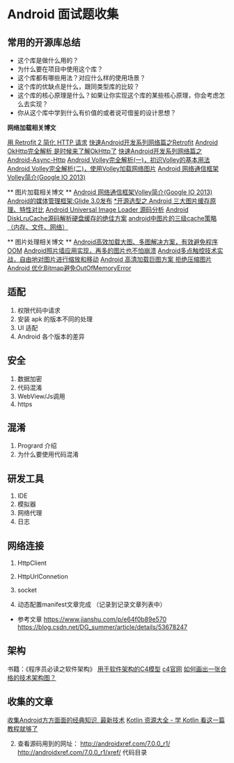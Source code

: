 # Android 面试题收集

## 常用的开源库总结
* 这个库是做什么用的？
* 为什么要在项目中使用这个库？
* 这个库都有哪些用法？对应什么样的使用场景？
* 这个库的优缺点是什么，跟同类型库的比较？
* 这个库的核心原理是什么？如果让你实现这个库的某些核心原理，你会考虑怎么去实现？
* 你从这个库中学到什么有价值的或者说可借鉴的设计思想？

**网络加载相关博文**

[用 Retrofit 2 简化 HTTP 请求](https://realm.io/cn/news/droidcon-jake-wharton-simple-http-retrofit-2/)
[快速Android开发系列网络篇之Retrofit](http://www.cnblogs.com/angeldevil/p/3757335.html)
[Android OkHttp完全解析 是时候来了解OkHttp了](http://blog.csdn.net/lmj623565791/article/details/47911083)
[快速Android开发系列网络篇之Android-Async-Http](http://www.cnblogs.com/angeldevil/p/3729808.html)
[Android Volley完全解析(一)，初识Volley的基本用法](http://blog.csdn.net/guolin_blog/article/details/17482095)
[Android Volley完全解析(二)，使用Volley加载网络图片](http://blog.csdn.net/guolin_blog/article/details/17482165)
[Android 网络通信框架Volley简介(Google IO 2013)](http://blog.csdn.net/t12x3456/article/details/9221611)

** 图片加载相关博文 **
[Android 网络通信框架Volley简介(Google IO 2013)](http://www.jcodecraeer.com/a/anzhuokaifa/androidkaifa/2014/0731/1639.html)
[Android的媒体管理框架:Glide 3.0发布](http://www.infoq.com/cn/news/2014/09/android-glide?utm_source=tuicool&utm_medium=referral)
[*开源选型之 Android 三大图片缓存原理、特性对比](http://mp.weixin.qq.com/s?__biz=MzAxNjI3MDkzOQ==&mid=400056342&idx=1&sn=894325d70f16a28bfe8d6a4da31ec304&scene=2&srcid=10210byVbMGLHg7vXUJLgHaR&from=timeline&isappinstalled=0#rd)
[Android Universal Image Loader 源码分析](http://a.codekk.com/blogs/detail/54cfab086c4761e5001b2540)
[Android DiskLruCache源码解析硬盘缓存的绝佳方案](http://blog.csdn.net/lmj623565791/article/details/47251585)
[android中图片的三级cache策略（内存、文件、网络）](http://blog.csdn.net/singwhatiwanna/article/details/9054001)

** 图片处理相关博文 **
[Android高效加载大图、多图解决方案，有效避免程序OOM](http://blog.csdn.net/guolin_blog/article/details/9316683)
[Android照片墙应用实现，再多的图片也不怕崩溃](http://blog.csdn.net/guolin_blog/article/details/9526203)
[Android多点触控技术实战，自由地对图片进行缩放和移动](http://blog.csdn.net/guolin_blog/article/details/11100327)
[Android 高清加载巨图方案 拒绝压缩图片](http://blog.csdn.net/lmj623565791/article/details/49300989)
[Android 优化Bitmap避免OutOfMemoryError](http://chjmars.iteye.com/blog/1157137)

## 适配
1. 权限代码中请求
2. 安装 apk 的版本不同的处理
3. UI 适配
4. Android 各个版本的差异

## 安全
1. 数据加密
2. 代码混淆
3. WebView/Js调用
4. https

## 混淆
1. Progrard 介绍
2. 为什么要使用代码混淆

## 研发工具
1. IDE
2. 模拟器
3. 网络代理
4. 日志

## 网络连接
1. HttpClient
2. HttpUrlConnetion
3. socket

4. 动态配置manifest文章完成 （记录到记录文章列表中）
* 参考文章 https://www.jianshu.com/p/e64f0b89e570  https://blog.csdn.net/DG_summer/article/details/53678247

## 架构
书籍：《程序员必读之软件架构》
[用于软件架构的C4模型](https://www.infoq.cn/article/C4-architecture-model)
[c4官网](https://c4model.com/)
[如何画出一张合格的技术架构图？](https://mp.weixin.qq.com/s/1hPZacqJuUeElyHiMxa9rw)


## 收集的文章
[收集Android方方面面的经典知识, 最新技术](https://github.com/itheima1/Android#%E5%A4%9A%E5%AA%92%E4%BD%93%E7%BC%96%E7%A8%8B)
[Kotlin 资源大全 - 学 Kotlin 看这一篇教程就够了](https://juejin.im/post/591dd9f544d904006c9fbb96?tdsourcetag=s_pctim_aiomsg)

2. 查看源码用到的网址：
http://androidxref.com/7.0.0_r1/
http://androidxref.com/7.0.0_r1/xref/ 代码目录